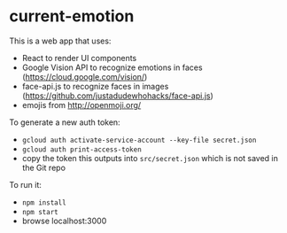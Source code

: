 # current-emotion

This is a web app that uses:

- React to render UI components
- Google Vision API to recognize emotions in faces (<https://cloud.google.com/vision/>)
- face-api.js to recognize faces in images (<https://github.com/justadudewhohacks/face-api.js>)
- emojis from <http://openmoji.org/>

To generate a new auth token:

- `gcloud auth activate-service-account --key-file secret.json`
- `gcloud auth print-access-token`
- copy the token this outputs into `src/secret.json`
  which is not saved in the Git repo

To run it:

- `npm install`
- `npm start`
- browse localhost:3000
